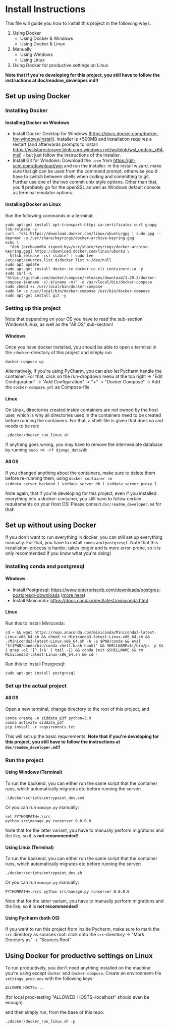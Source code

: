 # Install Instructions

This file will guide you how to install this project in the following ways:

1. Using Docker
    * Using Docker & Windows
    * Using Docker & Linux
2. Manually
    * Using Windows
    * Using Linux
3. Using Docker for productive settings on Linux

**Note that if you're developing for this project, you still have to follow the instructions at doc/readme_developer.md!!**

## Set up using Docker

### Installing Docker

#### Installing Docker on Windows
* Install Docker Desktop for Windows (https://docs.docker.com/docker-for-windows/install). Installer is >500MB and installation requires a restart (and afterwards prompts to install https://wslstorestorage.blob.core.windows.net/wslblob/wsl_update_x64.msi) - but just follow the instructions of the installer.
* Install Git for Windows: Download the `.exe` from https://git-scm.com/download/win and run the installer. In the install wizard, make sure that git can be used from the command prompt, otherwise you'd have to switch between shells when coding and committing to git. Further use one of the two commit unix style options. Other than that, you'll probably go for the openSSL as well as Windows default console as terminal emulator options.

#### Installing Docker on Linux
Run the following commands in a terminal:
```
sudo apt-get install apt-transport-https ca-certificates curl gnupg lsb-release -y
curl -fsSL https://download.docker.com/linux/ubuntu/gpg | sudo gpg --dearmor -o /usr/share/keyrings/docker-archive-keyring.gpg
echo \
  "deb [arch=amd64 signed-by=/usr/share/keyrings/docker-archive-keyring.gpg] https://download.docker.com/linux/ubuntu \
  $(lsb_release -cs) stable" | sudo tee /etc/apt/sources.list.d/docker.list > /dev/null
sudo apt update
sudo apt-get install docker-ce docker-ce-cli containerd.io -y
sudo curl -L "https://github.com/docker/compose/releases/download/1.29.2/docker-compose-$(uname -s)-$(uname -m)" -o /usr/local/bin/docker-compose
sudo chmod +x /usr/local/bin/docker-compose
sudo ln -s /usr/local/bin/docker-compose /usr/bin/docker-compose
sudo apt-get install git -y
```

### Setting up this project

Note that depending on your OS you have to read the sub-section Windows/Linux, as well as the "All OS" sub-section!

#### Windows

Once you have docker installed, you should be able to open a terminal in the `/docker`-directory of this project and simply run
```
docker-compose up
```

Alternatively, if you're using PyCharm, you can also let Pycharm handle the container: For that, click on the run-dropdown menu at the top right -> "Edit Configuration" -> "Add Configuration" -> "+" -> "Docker Compose" -> Add the `docker-compose.yml` as Compose-file

#### Linux

On Linux, directories created inside containers are not owned by the host user, which is why all directories used in the containers need to be created before running the containers. For that, a shell-file is given that does so and needs to be run:

```
./docker/docker_run_linux.sh
```

If anything goes wrong, you may have to remove the intermediate database by running `sudo rm -rf django_data/db`.

#### All OS

If you changed anything about the containers, make sure to delete them before re-running them, using `docker container rm siddata_server_backend_1 siddata_server_db_1 siddata_server_proxy_1`.

Note again, that if you're developing for this project, even if you installed everything into a docker-container, you still have to follow certain requirements on your Host OS! Please consult `doc/readme_developer.md` for that!


## Set up without using Docker

If you don't want to run everything in docker, you can still set up everything manually. For that, you have to install `conda` and `postgresql`.  Note that this installation-process is harder, takes longer and is more error-prone, so it is only recommended if you know what you're doing!

### Installing conda and postgresql

#### Windows

* Install Postgresql: https://www.enterprisedb.com/downloads/postgres-postgresql-downloads ([more here](https://git.siddata.de/siddata/documentation/src/branch/master/DOKU_SIDDATA_entwicklungsumgebung_einrichtung%28wip%29_v1_windows.md#postgresql-installieren-und-datenbank-anlegen))
* Install Miniconda: https://docs.conda.io/en/latest/miniconda.html

#### Linux

Run this to install Miniconda:
```
cd ~ && wget https://repo.anaconda.com/miniconda/Miniconda3-latest-Linux-x86_64.sh && chmod +x Miniconda3-latest-Linux-x86_64.sh && ./Miniconda3-latest-Linux-x86_64.sh -b -p $PWD/conda && eval "$($PWD/conda/bin/conda shell.bash hook)" && SHELLNAME=$(/bin/ps -p $$ | grep -oE '[^ ]+$' | tail -1) && conda init $SHELLNAME && rm Miniconda3-latest-Linux-x86_64.sh && cd -
```

Run this to install Postgresql:
```
sudo apt-get install postgresql
```

### Set up the actual project

#### All OS

Open a new terminal, change directory to the root of this project, and
```
conda create -n siddata_p3f python=3.9
conda activate siddata_p3f
pip install -r requirements.txt
```

This will set up the basic requirements. **Note that if you're developing for this project, you still have to follow the instructions at `doc/readme_developer.md`!!**

### Run the project

#### Using Windows (Terminal)

To run the backend, you can either run the same script that the container runs, which automatically migrates etc before running the server:

```
.\docker\scripts\entrypoint_dev.cmd
```

Or you can run `manage.py` manually:

```
set PYTHONPATH=.\src
python src\manage.py runserver 0.0.0.0
```

Note that for the latter variant, you have to manually perform migrations and the like, so it is **not recommended**!

#### Using Linux (Terminal)

To run the backend, you can either run the same script that the container runs, which automatically migrates etc before running the server:

```
./docker/scripts/entrypoint_dev.sh
```

Or you can run `manage.py` manually:

```
PYTHONPATH=./src python src/manage.py runserver 0.0.0.0
```

Note that for the latter variant, you have to manually perform migrations and the like, so it is **not recommended**!

#### Using Pycharm (both OS)

If you want to run this project from inside Pycharm, make sure to mark the `src` directory as sources root: click onto the `src`-directory -> "Mark Directory as" -> "Sources Root"



## Using Docker for productive settings on Linux

To run productively, you don't need anything installed on the machine you're using except `docker` and `docker-compose`. Create an environment-file `settings_prod.env` with the following keys:
```
ALLOWED_HOSTS=...
```
(for local prod-testing "ALLOWED_HOSTS=localhost" should even be enough)


and then simply run, from the base of this repo:
```
./docker/docker_run_linux.sh -p
```
